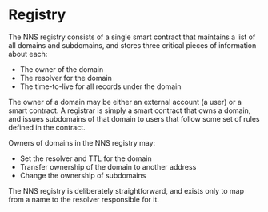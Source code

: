 # Registry

The NNS registry consists of a single smart contract that maintains a list of all domains and subdomains, and stores three critical pieces of information about each:
- The owner of the domain
- The resolver for the domain
- The time-to-live for all records under the domain

The owner of a domain may be either an external account (a user) or a smart contract. A registrar is simply a smart contract that owns a domain, and issues subdomains of that domain to users that follow some set of rules defined in the contract.

Owners of domains in the NNS registry may:
- Set the resolver and TTL for the domain
- Transfer ownership of the domain to another address
- Change the ownership of subdomains

The NNS registry is deliberately straightforward, and exists only to map from a name to the resolver responsible for it.

